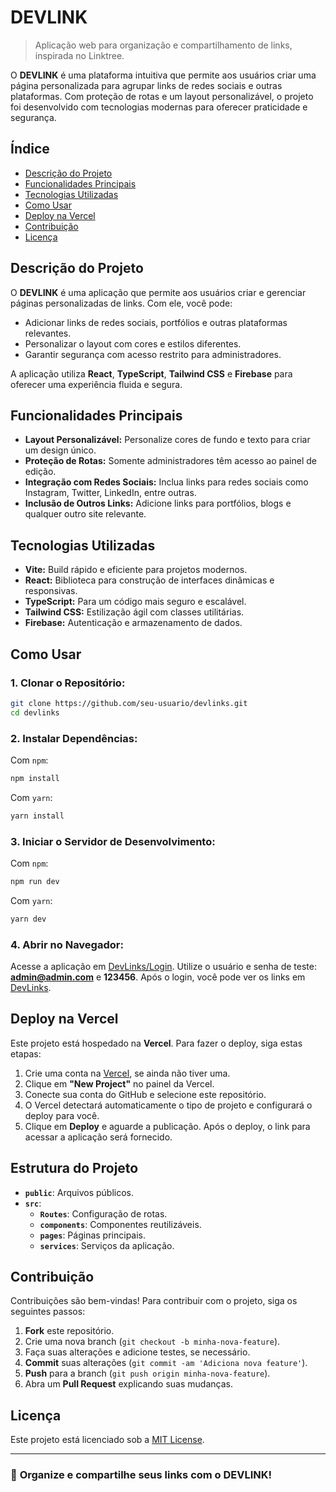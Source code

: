 # DEVLINK

> Aplicação web para organização e compartilhamento de links, inspirada no Linktree.

O **DEVLINK** é uma plataforma intuitiva que permite aos usuários criar uma página personalizada para agrupar links de redes sociais e outras plataformas. Com proteção de rotas e um layout personalizável, o projeto foi desenvolvido com tecnologias modernas para oferecer praticidade e segurança.

## Índice

- [Descrição do Projeto](#descrição-do-projeto)
- [Funcionalidades Principais](#funcionalidades-principais)
- [Tecnologias Utilizadas](#tecnologias-utilizadas)
- [Como Usar](#como-usar)
- [Deploy na Vercel](#deploy-na-vercel)
- [Contribuição](#contribuição)
- [Licença](#licença)

## Descrição do Projeto

O **DEVLINK** é uma aplicação que permite aos usuários criar e gerenciar páginas personalizadas de links. Com ele, você pode:

- Adicionar links de redes sociais, portfólios e outras plataformas relevantes.
- Personalizar o layout com cores e estilos diferentes.
- Garantir segurança com acesso restrito para administradores.

A aplicação utiliza **React**, **TypeScript**, **Tailwind CSS** e **Firebase** para oferecer uma experiência fluida e segura.

## Funcionalidades Principais

- **Layout Personalizável:** Personalize cores de fundo e texto para criar um design único.
- **Proteção de Rotas:** Somente administradores têm acesso ao painel de edição.
- **Integração com Redes Sociais:** Inclua links para redes sociais como Instagram, Twitter, LinkedIn, entre outras.
- **Inclusão de Outros Links:** Adicione links para portfólios, blogs e qualquer outro site relevante.

## Tecnologias Utilizadas

- **Vite:** Build rápido e eficiente para projetos modernos.
- **React:** Biblioteca para construção de interfaces dinâmicas e responsivas.
- **TypeScript:** Para um código mais seguro e escalável.
- **Tailwind CSS:** Estilização ágil com classes utilitárias.
- **Firebase:** Autenticação e armazenamento de dados.

## Como Usar

### 1. Clonar o Repositório:

```bash
git clone https://github.com/seu-usuario/devlinks.git
cd devlinks
```

### 2. Instalar Dependências:

Com `npm`:

```bash
npm install
```

Com `yarn`:

```bash
yarn install
```

### 3. Iniciar o Servidor de Desenvolvimento:

Com `npm`:

```bash
npm run dev
```

Com `yarn`:

```bash
yarn dev
```

### 4. Abrir no Navegador:

Acesse a aplicação em [DevLinks/Login](https://devlinks-steel.vercel.app/login). Utilize o usuário e senha de teste: **admin@admin.com** e **123456**. Após o login, você pode ver os links em [DevLinks](https://devlinks-steel.vercel.app).

## Deploy na Vercel

Este projeto está hospedado na **Vercel**. Para fazer o deploy, siga estas etapas:

1. Crie uma conta na [Vercel](https://vercel.com/), se ainda não tiver uma.
2. Clique em **"New Project"** no painel da Vercel.
3. Conecte sua conta do GitHub e selecione este repositório.
4. O Vercel detectará automaticamente o tipo de projeto e configurará o deploy para você.
5. Clique em **Deploy** e aguarde a publicação. Após o deploy, o link para acessar a aplicação será fornecido.

## Estrutura do Projeto

- **`public`**: Arquivos públicos.
- **`src`**:
  - **`Routes`**: Configuração de rotas.
  - **`components`**: Componentes reutilizáveis.
  - **`pages`**: Páginas principais.
  - **`services`**: Serviços da aplicação.

## Contribuição

Contribuições são bem-vindas! Para contribuir com o projeto, siga os seguintes passos:

1. **Fork** este repositório.
2. Crie uma nova branch (`git checkout -b minha-nova-feature`).
3. Faça suas alterações e adicione testes, se necessário.
4. **Commit** suas alterações (`git commit -am 'Adiciona nova feature'`).
5. **Push** para a branch (`git push origin minha-nova-feature`).
6. Abra um **Pull Request** explicando suas mudanças.

## Licença

Este projeto está licenciado sob a [MIT License](https://opensource.org/licenses/MIT).

---

### 🌟 **Organize e compartilhe seus links com o DEVLINK!**
